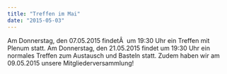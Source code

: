 ```yaml
---
title: "Treffen im Mai"
date: "2015-05-03"
---
```


Am Donnerstag, den 07.05.2015 findetÂ  um 19:30 Uhr ein Treffen mit Plenum statt. Am Donnerstag, den 21.05.2015 findet um 19:30 Uhr ein normales Treffen zum Austausch und Basteln statt. Zudem haben wir am 09.05.2015 unsere Mitgliederversammlung!
